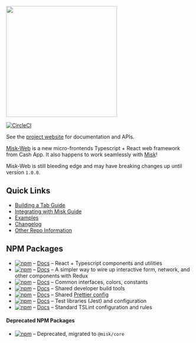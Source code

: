 <img src="https://raw.githubusercontent.com/cashapp/misk/master/misk.png" width="300"/>

[![CircleCI](https://circleci.com/gh/cashapp/misk-web.svg?style=svg)](https://circleci.com/gh/cashapp/misk-web)

See the [project website][docs] for documentation and APIs.

[Misk-Web][repo] is a new micro-frontends Typescript + React web framework from Cash App. It also happens to work seamlessly with [Misk](https://github.com/cashapp/misk)!

Misk-Web is still bleeding edge and may have breaking changes up until version `1.0.0`.

## Quick Links

- [Building a Tab Guide](https://cashapp.github.io/misk-web/docs/guides/building-a-tab)
- [Integrating with Misk Guide](https://cashapp.github.io/misk-web/docs/guides/integrating-with-misk)
- [Examples](https://cashapp.github.io/misk-web/docs/examples)
- [Changelog](https://cashapp.github.io/misk-web/docs/guides/changelog)
- [Other Repo Information](https://cashapp.github.io/misk-web/docs/guides)


## NPM Packages

-  [![npm](https://img.shields.io/npm/v/@misk/core.svg?label=@misk/core)](https://www.npmjs.com/package/@misk/core) &ndash; [Docs][coreDocs] &ndash; React + Typescript components and utilities
-  [![npm](https://img.shields.io/npm/v/@misk/simpleredux.svg?label=@misk/simpleredux)](https://www.npmjs.com/package/@misk/simpleredux) &ndash; [Docs][simplereduxDocs] &ndash; A simpler way to wire up interactive form, network, and other components with Redux
-  [![npm](https://img.shields.io/npm/v/@misk/common.svg?label=@misk/common)](https://www.npmjs.com/package/@misk/common) &ndash; [Docs][commonDocs] &ndash; Common interfaces, colors, constants
-  [![npm](https://img.shields.io/npm/v/@misk/dev.svg?label=@misk/dev)](https://www.npmjs.com/package/@misk/dev) &ndash; [Docs][devDocs] &ndash; Shared developer build tools
-  [![npm](https://img.shields.io/npm/v/@misk/prettier.svg?label=@misk/prettier)](https://www.npmjs.com/package/@misk/prettier) &ndash; [Docs][prettierDocs] &ndash; Shared [Prettier config](https://prettier.io/docs/en/configuration.html)
-  [![npm](https://img.shields.io/npm/v/@misk/test.svg?label=@misk/test)](https://www.npmjs.com/package/@misk/test) &ndash; [Docs][testDocs] &ndash; Test libraries (Jest) and configuration
-  [![npm](https://img.shields.io/npm/v/@misk/tslint.svg?label=@misk/tslint)](https://www.npmjs.com/package/@misk/tslint) &ndash; [Docs][tslintDocs] &ndash; Standard TSLint configuration and rules

#### Deprecated NPM Packages
- [![npm](https://img.shields.io/npm/v/@misk/components.svg?label=@misk/components)](https://www.npmjs.com/package/@misk/components) &ndash; Deprecated, migrated to `@misk/core`

[repo]: https://github.com/cashapp/misk-web/
[docs]: https://cashapp.github.io/misk-web/
[coreDocs]: https://cashapp.github.io/misk-web/docs/packages/core/
[simplereduxDocs]: https://cashapp.github.io/misk-web/docs/packages/simpleredux/
[commonDocs]: https://cashapp.github.io/misk-web/docs/packages/common/
[devDocs]: https://cashapp.github.io/misk-web/docs/packages/dev/
[prettierDocs]: https://cashapp.github.io/misk-web/docs/packages/prettier/
[testDocs]: https://cashapp.github.io/misk-web/docs/packages/test/
[tslintDocs]: https://cashapp.github.io/misk-web/docs/packages/tslint/
[componentsDocs]: https://cashapp.github.io/misk-web/docs/packages/components/
